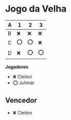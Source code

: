 # Jogo da Velha

|  A | 1 | 2 | 3 |
|---|---|---|---|
| B | ❌  | ❌  |  ❌ |
| C | ⭕  | ⭕  | ❌ |
| D | ❌  | ⭕  | ⭕  |

**Jogadores**

- ❌ Cleiton
- ⭕ Julimar

## Vencedor ##

- ❌ Cleiton